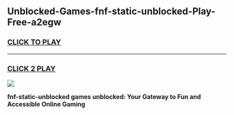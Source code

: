 
## Unblocked-Games-fnf-static-unblocked-Play-Free-a2egw
<h3>
<a href="https://premium76.site?title=fnf-static-unblocked&ref=18A1">CLICK TO PLAY</a></h3>
<hr>

<h3>
<a href="https://premium76.site?title=fnf-static-unblocked&ref=18A1">CLICK 2 PLAY</a>
  
</h3>

<a href="https://premium76.site?title=fnf-static-unblocked&ref=18A1"><img src="https://clearcache.store/games.png"></a>


**fnf-static-unblocked games unblocked: Your Gateway to Fun and Accessible Online Gaming**

